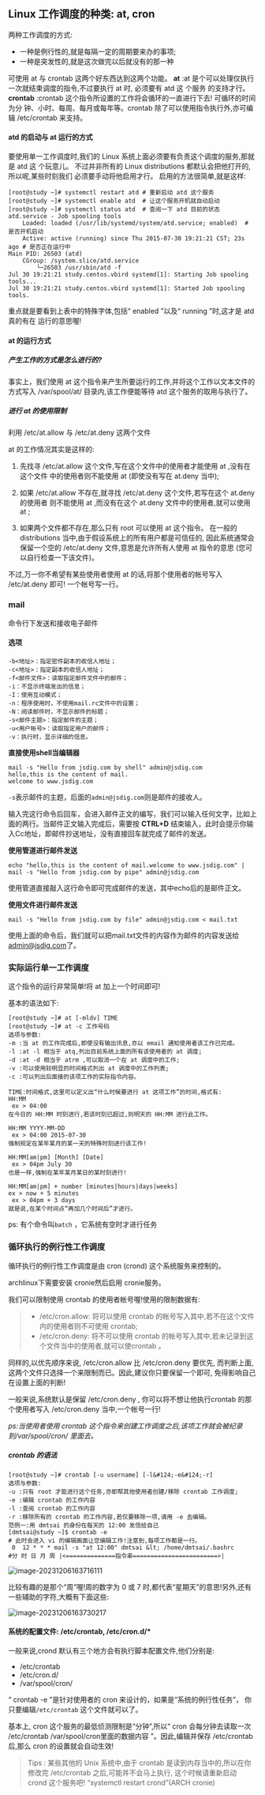 ##  Linux 工作调度的种类: at, cron

两种工作调度的方式:

- 一种是例行性的,就是每隔一定的周期要来办的事项;
- 一种是突发性的,就是这次做完以后就没有的那一种 

可使用 at 与 crontab 这两个好东西达到这两个功能。
**at** :at 是个可以处理仅执行一次就结束调度的指令,不过要执行 at 时, 必须要有 atd 这
个服务 的支持才行。
**crontab** :crontab 这个指令所设置的工作将会循环的一直进行下去! 可循环的时间为分
钟、小时、每周、每月或每年等。crontab 除了可以使用指令执行外,亦可编辑
/etc/crontab 来支持。 



#### atd 的启动与 at 运行的方式

要使用单一工作调度时,我们的 Linux 系统上面必须要有负责这个调度的服务,那就是 atd 这
个玩意儿。 不过并非所有的 Linux distributions 都默认会把他打开的,所以呢,某些时刻我们
必须要手动将他启用才行。 启用的方法很简单,就是这样:

```
[root@study ~]# systemctl restart atd # 重新启动 atd 这个服务
[root@study ~]# systemctl enable atd  # 让这个服务开机就自动启动
[root@study ~]# systemctl status atd  # 查阅一下 atd 目前的状态
atd.service - Job spooling tools
	Loaded: loaded (/usr/lib/systemd/system/atd.service; enabled)  # 是否开机启动
	Active: active (running) since Thu 2015-07-30 19:21:21 CST; 23s ago # 是否正在运行中
Main PID: 26503 (atd)
	CGroup: /system.slice/atd.service
		└─26503 /usr/sbin/atd -f
Jul 30 19:21:21 study.centos.vbird systemd[1]: Starting Job spooling tools...
Jul 30 19:21:21 study.centos.vbird systemd[1]: Started Job spooling tools.
```

重点就是要看到上表中的特殊字体,包括“ enabled ”以及“ running ”时,这才是 atd 真的有在
运行的意思喔!



#### at 的运行方式

##### 产生工作的方式是怎么进行的?

事实上，我们使用 at 这个指令来产生所要运行的工作,并将这个工作以文本文件的方式写入 /var/spool/at/ 目录内,该工作便能等待 atd 这个服务的取用与执行了。

##### 进行 at 的使用限制

利用 /etc/at.allow 与 /etc/at.deny 这两个文件

at 的工作情况其实是这样的:
1. 先找寻 /etc/at.allow 这个文件,写在这个文件中的使用者才能使用 at ,没有在这个文件
  中的使用者则不能使用 at (即使没有写在 at.deny 当中);

2. 如果 /etc/at.allow 不存在,就寻找 /etc/at.deny 这个文件,若写在这个 at.deny 的使用者
  则不能使用 at ,而没有在这个 at.deny 文件中的使用者,就可以使用 at ;

3. 如果两个文件都不存在,那么只有 root 可以使用 at 这个指令。
  在一般的 distributions 当中,由于假设系统上的所有用户都是可信任的, 因此系统通常会保留一个空的 /etc/at.deny 文件,意思是允许所有人使用 at 指令的意思 (您可以自行检查一下该文件)。 

  不过,万一你不希望有某些使用者使用 at 的话,将那个使用者的帐号写入 /etc/at.deny 即可! 一个帐号写一行。



### mail

命令行下发送和接收电子邮件

#### 选项

```shell
-b<地址>：指定密件副本的收信人地址；
-c<地址>：指定副本的收信人地址；
-f<邮件文件>：读取指定邮件文件中的邮件；
-i：不显示终端发出的信息；
-I：使用互动模式；
-n：程序使用时，不使用mail.rc文件中的设置；
-N：阅读邮件时，不显示邮件的标题；
-s<邮件主题>：指定邮件的主题；
-u<用户帐号>：读取指定用户的邮件；
-v：执行时，显示详细的信息。
```



**直接使用shell当编辑器**

```shell
mail -s "Hello from jsdig.com by shell" admin@jsdig.com
hello,this is the content of mail.
welcome to www.jsdig.com
```

`-s`表示邮件的主题，后面的`admin@jsdig.com`则是邮件的接收人。

输入完这行命令后回车，会进入邮件正文的编写，我们可以输入任何文字，比如上面的两行。当邮件正文输入完成后，需要按 **CTRL+D** 结束输入，此时会提示你输入Cc地址，即邮件抄送地址，没有直接回车就完成了邮件的发送。

**使用管道进行邮件发送**

```shell
echo "hello,this is the content of mail.welcome to www.jsdig.com" | mail -s "Hello from jsdig.com by pipe" admin@jsdig.com
```

使用管道直接敲入这行命令即可完成邮件的发送，其中echo后的是邮件正文。

**使用文件进行邮件发送**

```shell
mail -s "Hello from jsdig.com by file" admin@jsdig.com < mail.txt
```

使用上面的命令后，我们就可以把mail.txt文件的内容作为邮件的内容发送给[admin@jsdig.com](mailto:admin@jsdig.com)了。



### 实际运行单一工作调度

这个指令的运行非常简单!将 at 加上一个时间即可!

基本的语法如下:

```
[root@study ~]# at [-mldv] TIME
[root@study ~]# at -c 工作号码
选项与参数:
-m :当 at 的工作完成后,即使没有输出讯息,亦以 email 通知使用者该工作已完成。
-l :at -l 相当于 atq,列出目前系统上面的所有该使用者的 at 调度;
-d :at -d 相当于 atrm ,可以取消一个在 at 调度中的工作;
-v :可以使用较明显的时间格式列出 at 调度中的工作列表;
-c :可以列出后面接的该项工作的实际指令内容。

TIME:时间格式,这里可以定义出“什么时候要进行 at 这项工作”的时间,格式有:
HH:MM
 ex > 04:00
在今日的 HH:MM 时刻进行,若该时刻已超过,则明天的 HH:MM 进行此工作。

HH:MM YYYY-MM-DD
 ex > 04:00 2015-07-30
强制规定在某年某月的某一天的特殊时刻进行该工作!

HH:MM[am|pm] [Month] [Date]
 ex > 04pm July 30
也是一样,强制在某年某月某日的某时刻进行!

HH:MM[am|pm] + number [minutes|hours|days|weeks]
ex > now + 5 minutes
 ex > 04pm + 3 days
就是说,在某个时间点“再加几个时间后”才进行。
```

ps: 有个命令叫`batch` ，它系统有空时才进行任务





### 循环执行的例行性工作调度

循环执行的例行性工作调度是由 cron (crond) 这个系统服务来控制的。

archlinux下需要安装 cronie然后启用 cronie服务。

我们可以限制使用 crontab 的使用者帐号喔!使用的限制数据有:

>- /etc/cron.allow: 将可以使用 crontab 的帐号写入其中,若不在这个文件内的使用者则不可使用 crontab;
>- /etc/cron.deny: 将不可以使用 crontab 的帐号写入其中,若未记录到这个文件当中的使用者,就可以使crontab 。

同样的,以优先顺序来说, /etc/cron.allow 比 /etc/cron.deny 要优先, 而判断上面,这两个文件只选择一个来限制而已。因此,建议你只要保留一个即可, 免得影响自己在设置上面的判断!

一般来说,系统默认是保留 /etc/cron.deny , 你可以将不想让他执行crontab 的那个使用者写入 /etc/cron.deny 当中,一个帐号一行!

*ps:当使用者使用 crontab 这个指令来创建工作调度之后,该项工作就会被纪录到/var/spool/cron/ 里面去。*



##### crontab 的语法

```
[root@study ~]# crontab [-u username] [-l&#124;-e&#124;-r]
选项与参数:
-u :只有 root 才能进行这个任务,亦即帮其他使用者创建/移除 crontab 工作调度;
-e :编辑 crontab 的工作内容
-l :查阅 crontab 的工作内容
-r :移除所有的 crontab 的工作内容,若仅要移除一项,请用 -e 去编辑。
范例一:用 dmtsai 的身份在每天的 12:00 发信给自己
[dmtsai@study ~]$ crontab -e
# 此时会进入 vi 的编辑画面让您编辑工作!注意到,每项工作都是一行。
 0  12 * * * mail -s "at 12:00" dmtsai &lt; /home/dmtsai/.bashrc
#分 时 日 月 周 |<==============指令串========================>|
```



![image-20231206163716111](assets/image-20231206163716111.png)

比较有趣的是那个“周”喔!周的数字为 0 或 7 时,都代表“星期天”的意思!另外,还有一些辅助的字符,大概有下面这些:

![image-20231206163730217](assets/image-20231206163730217.png)



#### 系统的配置文件: /etc/crontab, /etc/cron.d/*

一般来说,crond 默认有三个地方会有执行脚本配置文件,他们分别是:

- /etc/crontab
- /etc/cron.d/
- /var/spool/cron/

“ crontab -e ”是针对使用者的 cron 来设计的，如果是“系统的例行性任务”， 你只要编辑`/etc/crontab` 这个文件就可以了。

基本上, cron 这个服务的最低侦测限制是“分钟”,所以“ cron 会每分钟去读取一次 /etc/crontab /var/spool/cron里面的数据内容 ”。因此,编辑并保存 /etc/crontab 后,那么 cron 的设置就会自动生效!

> Tips : 某些其他的 Unix 系统中,由于 crontab 是读到内存当中的,所以在你修改完 /etc/crontab 之后,可能并不会马上执行, 这个时候请重新启动 crond 这个服务吧!  “systemctl restart crond”(ARCH cronie)

